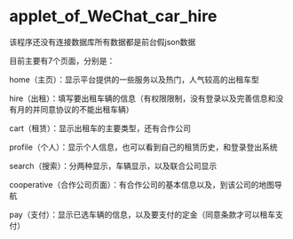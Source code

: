 # applet_of_WeChat_car_hire
该程序还没有连接数据库所有数据都是前台假json数据

目前主要有7个页面，分别是：

home（主页）：显示平台提供的一些服务以及热门，人气较高的出租车型

hire（出租）：填写要出租车辆的信息（有权限限制，没有登录以及完善信息和没有月的并同意协议的不能出租车辆）

cart（租赁）：显示出租车的主要类型，还有合作公司

profile（个人）：显示个人信息，也可以看到自己的租赁历史，和登录登出系统

search（搜索）：分两种显示，车辆显示，以及联合公司显示

cooperative（合作公司页面）：有合作公司的基本信息以及，到该公司的地图导航

pay（支付）：显示已选车辆的信息，以及要支付的定金（同意条款才可以租车支付）
